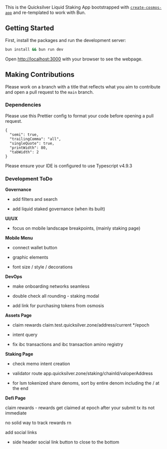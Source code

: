 This is the Quicksilver Liquid Staking App bootstrapped with [`create-cosmos-app`](https://github.com/cosmology-tech/create-cosmos-app) and re-templated to work with Bun.

## Getting Started

First, install the packages and run the development server:

```bash
bun install && bun run dev
```

Open [http://localhost:3000](http://localhost:3000) with your browser to see the webpage.

## Making Contributions

Please work on a branch with a title that reflects what you aim to contribute and open a pull request to the `main` branch.

### Dependencies

Please use this Prettier config to format your code before opening a pull request.

```
{
  "semi": true,
  "trailingComma": "all",
  "singleQuote": true,
  "printWidth": 80,
  "tabWidth": 2
}

```

Please ensure your IDE is configured to use Typescript v4.9.3

### Development ToDo

**Governance**

- add filters and search

- add liquid staked governance (when its built)

**UI/UX**

- focus on mobile landscape breakpoints, (mainly staking page)

**Mobile Menu**

- connect wallet button

- graphic elements

- font size / style / decorations

**DevOps**

- make onboarding networks seamless

- double check all rounding - staking modal

- add link for purchasing tokens from osmosis

**Assets Page**

- claim rewards claim.test.quicksilver.zone/address/current \*/epoch

- intent query

- fix ibc transactions and ibc transaction amino registry

**Staking Page**

- check memo intent creation

- validator route app.quicksilver.zone/staking/chainId/valoperAddress

- for lsm tokenized share denoms, sort by entire denom including the /<numbers> at the end

**Defi Page**

claim rewards - rewards get claimed at epoch after your submit tx its not immediate

no solid way to track rewards rn

add social links

- side header social link button to close to the bottom
